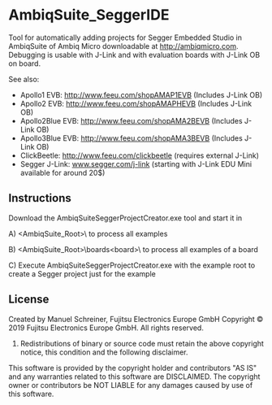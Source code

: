 # AmbiqSuite_SeggerIDE
Tool for automatically adding projects for Segger Embedded Studio in AmbiqSuite of Ambiq Micro downloadable at http://ambiqmicro.com. Debugging is usable with J-Link and with evaluation boards with J-Link OB on board. 

See also:
- Apollo1 EVB: http://www.feeu.com/shopAMAP1EVB (Includes J-Link OB)
- Apollo2 EVB: http://www.feeu.com/shopAMAPHEVB (Includes J-Link OB)
- Apollo2Blue EVB: http://www.feeu.com/shopAMA2BEVB (Includes J-Link OB)
- Apollo3Blue EVB: http://www.feeu.com/shopAMA3BEVB (Includes J-Link OB)
- ClickBeetle: http://www.feeu.com/clickbeetle (requires external J-Link)
- Segger J-Link: www.segger.com/j-link (starting with J-Link EDU Mini available for around 20$)


## Instructions

Download the AmbiqSuiteSeggerProjectCreator.exe tool and start it in 

A) <AmbiqSuite_Root>\ to process all examples

B) <AmbiqSuite_Root>\boards\<board>\ to process all examples of a board

C) Execute AmbiqSuiteSeggerProjectCreator.exe with the example root to create a Segger project just for the example

## License

Created by Manuel Schreiner, Fujitsu Electronics Europe GmbH
Copyright © 2019 Fujitsu Electronics Europe GmbH. All rights reserved.

1. Redistributions of binary or source code must retain the above copyright notice, this condition and the following disclaimer.

This software is provided by the copyright holder and contributors "AS IS"
and any warranties related to this software are DISCLAIMED.
The copyright owner or contributors be NOT LIABLE for any damages caused
by use of this software.
